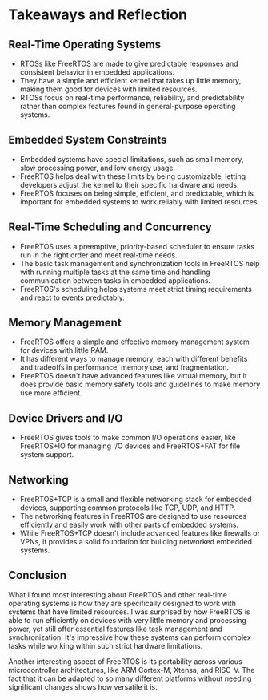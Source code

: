 # Takeaways and Reflection

## Real-Time Operating Systems
- RTOSs like FreeRTOS are made to give predictable responses and consistent behavior in embedded applications.
- They have a simple and efficient kernel that takes up little memory, making them good for devices with limited resources.
- RTOSs focus on real-time performance, reliability, and predictability rather than complex features found in general-purpose operating systems.

## Embedded System Constraints
- Embedded systems have special limitations, such as small memory, slow processing power, and low energy usage.
- FreeRTOS helps deal with these limits by being customizable, letting developers adjust the kernel to their specific hardware and needs.
- FreeRTOS focuses on being simple, efficient, and predictable, which is important for embedded systems to work reliably with limited resources.

## Real-Time Scheduling and Concurrency
- FreeRTOS uses a preemptive, priority-based scheduler to ensure tasks run in the right order and meet real-time needs.
- The basic task management and synchronization tools in FreeRTOS help with running multiple tasks at the same time and handling communication between tasks in embedded applications.
- FreeRTOS's scheduling helps systems meet strict timing requirements and react to events predictably.

## Memory Management
- FreeRTOS offers a simple and effective memory management system for devices with little RAM.
- It has different ways to manage memory, each with different benefits and tradeoffs in performance, memory use, and fragmentation.
- FreeRTOS doesn't have advanced features like virtual memory, but it does provide basic memory safety tools and guidelines to make memory use more efficient.

## Device Drivers and I/O
- FreeRTOS gives tools to make common I/O operations easier, like FreeRTOS+IO for managing I/O devices and FreeRTOS+FAT for file system support.

## Networking
- FreeRTOS+TCP is a small and flexible networking stack for embedded devices, supporting common protocols like TCP, UDP, and HTTP.
- The networking features in FreeRTOS are designed to use resources efficiently and easily work with other parts of embedded systems.
- While FreeRTOS+TCP doesn't include advanced features like firewalls or VPNs, it provides a solid foundation for building networked embedded systems.

## Conclusion
What I found most interesting about FreeRTOS and other real-time operating systems is how they are specifically designed to work with systems that have limited resources. I was surprised by how FreeRTOS is able to run efficiently on devices with very little memory and processing power, yet still offer essential features like task management and synchronization. It's impressive how these systems can perform complex tasks while working within such strict hardware limitations.

Another interesting aspect of FreeRTOS is its portability across various microcontroller architectures, like ARM Cortex-M, Xtensa, and RISC-V. The fact that it can be adapted to so many different platforms without needing significant changes shows how versatile it is. 

